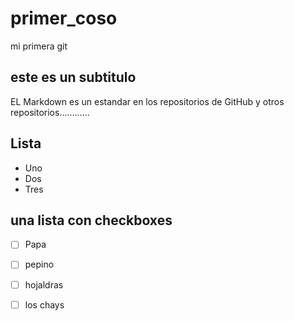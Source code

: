 # primer_coso
mi primera git 


## este es un subtitulo 
EL Markdown es un estandar en los repositorios de GitHub y otros repositorios............

## Lista 

- Uno
- Dos
- Tres

## una lista con checkboxes

- [ ] Papa
- [ ] pepino
- [ ] hojaldras
- [ ] los chays

